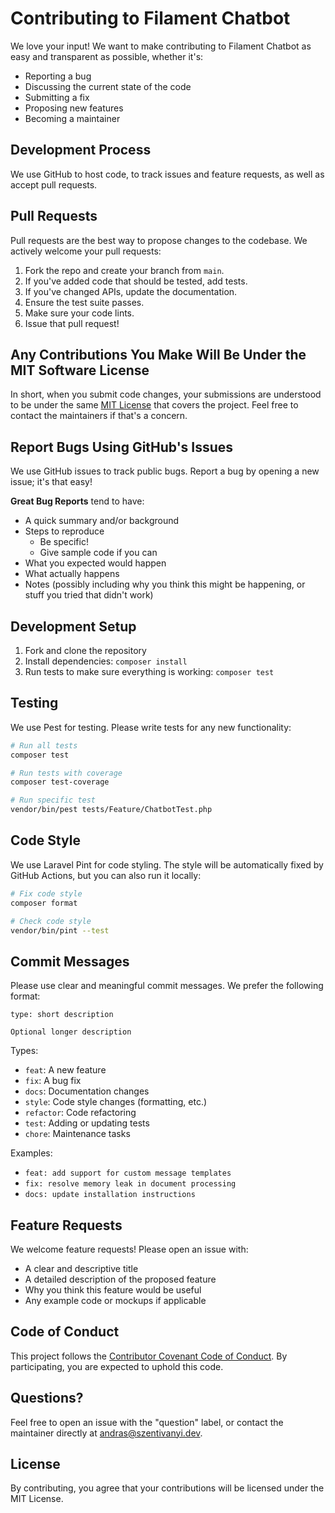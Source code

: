 # Contributing to Filament Chatbot

We love your input! We want to make contributing to Filament Chatbot as easy and transparent as possible, whether it's:

- Reporting a bug
- Discussing the current state of the code
- Submitting a fix
- Proposing new features
- Becoming a maintainer

## Development Process

We use GitHub to host code, to track issues and feature requests, as well as accept pull requests.

## Pull Requests

Pull requests are the best way to propose changes to the codebase. We actively welcome your pull requests:

1. Fork the repo and create your branch from `main`.
2. If you've added code that should be tested, add tests.
3. If you've changed APIs, update the documentation.
4. Ensure the test suite passes.
5. Make sure your code lints.
6. Issue that pull request!

## Any Contributions You Make Will Be Under the MIT Software License

In short, when you submit code changes, your submissions are understood to be under the same [MIT License](LICENSE) that covers the project. Feel free to contact the maintainers if that's a concern.

## Report Bugs Using GitHub's Issues

We use GitHub issues to track public bugs. Report a bug by opening a new issue; it's that easy!

**Great Bug Reports** tend to have:

- A quick summary and/or background
- Steps to reproduce
  - Be specific!
  - Give sample code if you can
- What you expected would happen
- What actually happens
- Notes (possibly including why you think this might be happening, or stuff you tried that didn't work)

## Development Setup

1. Fork and clone the repository
2. Install dependencies: `composer install`
3. Run tests to make sure everything is working: `composer test`

## Testing

We use Pest for testing. Please write tests for any new functionality:

```bash
# Run all tests
composer test

# Run tests with coverage
composer test-coverage

# Run specific test
vendor/bin/pest tests/Feature/ChatbotTest.php
```

## Code Style

We use Laravel Pint for code styling. The style will be automatically fixed by GitHub Actions, but you can also run it locally:

```bash
# Fix code style
composer format

# Check code style
vendor/bin/pint --test
```

## Commit Messages

Please use clear and meaningful commit messages. We prefer the following format:

```
type: short description

Optional longer description
```

Types:
- `feat`: A new feature
- `fix`: A bug fix
- `docs`: Documentation changes
- `style`: Code style changes (formatting, etc.)
- `refactor`: Code refactoring
- `test`: Adding or updating tests
- `chore`: Maintenance tasks

Examples:
- `feat: add support for custom message templates`
- `fix: resolve memory leak in document processing`
- `docs: update installation instructions`

## Feature Requests

We welcome feature requests! Please open an issue with:

- A clear and descriptive title
- A detailed description of the proposed feature
- Why you think this feature would be useful
- Any example code or mockups if applicable

## Code of Conduct

This project follows the [Contributor Covenant Code of Conduct](https://www.contributor-covenant.org/version/2/1/code_of_conduct/). By participating, you are expected to uphold this code.

## Questions?

Feel free to open an issue with the "question" label, or contact the maintainer directly at andras@szentivanyi.dev.

## License

By contributing, you agree that your contributions will be licensed under the MIT License.